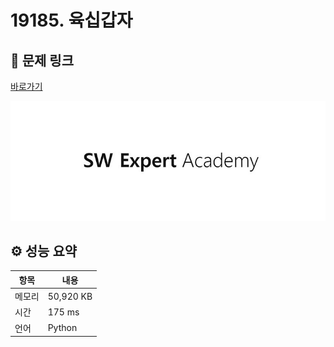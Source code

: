 # 19185. 육십갑자

## 🔗 문제 링크

[바로가기](https://swexpertacademy.com/main/code/problem/problemDetail.do?contestProbId=AYzIZNkq-v4DFAQ9)

![SWEA 로고](../../images/swea.jpg)

## ⚙️ 성능 요약

| 항목   | 내용      |
| ------ | --------- |
| 메모리 | 50,920 KB |
| 시간   | 175 ms    |
| 언어   | Python    |
